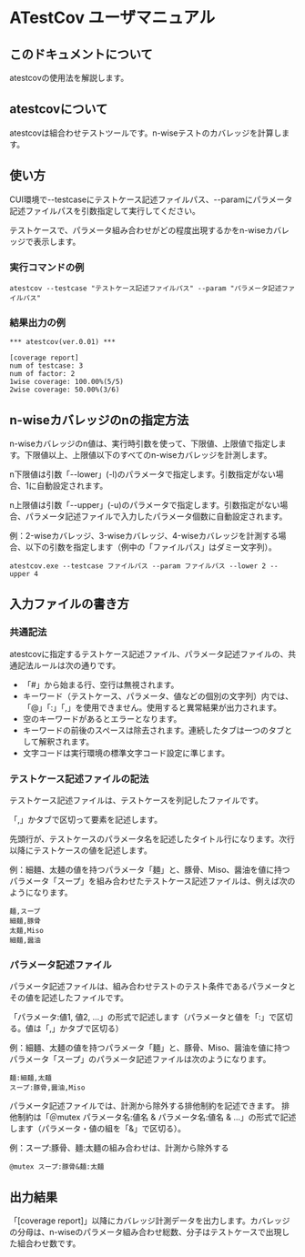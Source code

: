 # ATestCov ユーザマニュアル

## このドキュメントについて

atestcovの使用法を解説します。

## atestcovについて

atestcovは組合わせテストツールです。n-wiseテストのカバレッジを計算します。

## 使い方

CUI環境で--testcaseにテストケース記述ファイルパス、--paramにパラメータ記述ファイルパスを引数指定して実行してください。

テストケースで、パラメータ組み合わせがどの程度出現するかをn-wiseカバレッジで表示します。

### 実行コマンドの例

```
atestcov --testcase "テストケース記述ファイルパス" --param "パラメータ記述ファイルパス"
```

### 結果出力の例

```
*** atestcov(ver.0.01) ***

[coverage report]
num of testcase: 3
num of factor: 2
1wise coverage: 100.00%(5/5)
2wise coverage: 50.00%(3/6)
```

## n-wiseカバレッジのnの指定方法

n-wiseカバレッジのn値は、実行時引数を使って、下限値、上限値で指定します。下限値以上、上限値以下のすべてのn-wiseカバレッジを計測します。

n下限値は引数「--lower」(-l)のパラメータで指定します。引数指定がない場合、1に自動設定されます。

n上限値は引数「--upper」(-u)のパラメータで指定します。引数指定がない場合、パラメータ記述ファイルで入力したパラメータ個数に自動設定されます。

例：2-wiseカバレッジ、3-wiseカバレッジ、4-wiseカバレッジを計測する場合、以下の引数を指定します（例中の「ファイルパス」はダミー文字列）。

```
atestcov.exe --testcase ファイルパス --param ファイルパス --lower 2 --upper 4
```

## 入力ファイルの書き方

### 共通記法

atestcovに指定するテストケース記述ファイル、パラメータ記述ファイルの、共通記法ルールは次の通りです。

* 「#」から始まる行、空行は無視されます。
* キーワード（テストケース、パラメータ、値などの個別の文字列）内では、「@」「:」「,」を使用できません。使用すると異常結果が出力されます。
* 空のキーワードがあるとエラーとなります。
* キーワードの前後のスペースは除去されます。連続したタブは一つのタブとして解釈されます。
* 文字コードは実行環境の標準文字コード設定に準じます。

### テストケース記述ファイルの記法

テストケース記述ファイルは、テストケースを列記したファイルです。

「,」かタブで区切って要素を記述します。

先頭行が、テストケースのパラメータ名を記述したタイトル行になります。次行以降にテストケースの値を記述します。

例：細麺、太麺の値を持つパラメータ「麺」と、豚骨、Miso、醤油を値に持つパラメータ「スープ」を組み合わせたテストケース記述ファイルは、例えば次のようになります。

```
麺,スープ
細麺,豚骨
太麺,Miso
細麺,醤油
```

### パラメータ記述ファイル

パラメータ記述ファイルは、組み合わせテストのテスト条件であるパラメータとその値を記述したファイルです。

「パラメータ:値1, 値2, ...」の形式で記述します（パラメータと値を「:」で区切る。値は「,」かタブで区切る）

例：細麺、太麺の値を持つパラメータ「麺」と、豚骨、Miso、醤油を値に持つパラメータ「スープ」のパラメータ記述ファイルは次のようになります。

```
麺:細麺,太麺
スープ:豚骨,醤油,Miso
```

パラメータ記述ファイルでは、計測から除外する排他制約を記述できます。
排他制約は「＠mutex パラメータ名:値名 & パラメータ名:値名 & ...」の形式で記述します（パラメータ・値の組を「&」で区切る）。

例：スープ:豚骨、麺:太麺の組み合わせは、計測から除外する

```
@mutex スープ:豚骨&麺:太麺
```

## 出力結果

「[coverage report]」以降にカバレッジ計測データを出力します。カバレッジの分母は、n-wiseのパラメータ組み合わせ総数、分子はテストケースで出現した組合わせ数です。
